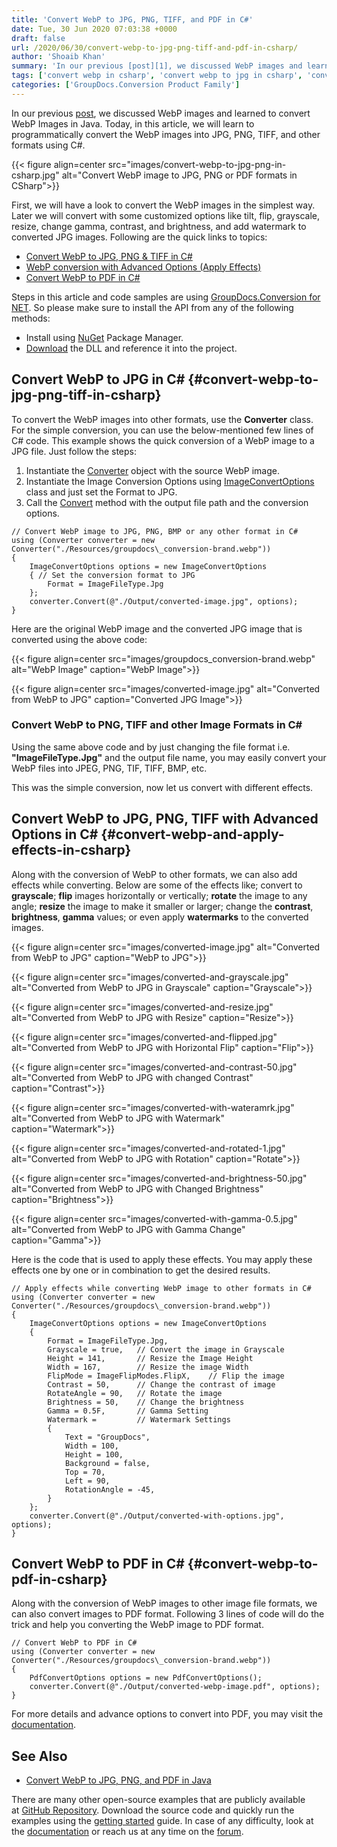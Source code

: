 ```yaml
---
title: 'Convert WebP to JPG, PNG, TIFF, and PDF in C#'
date: Tue, 30 Jun 2020 07:03:38 +0000
draft: false
url: /2020/06/30/convert-webp-to-jpg-png-tiff-and-pdf-in-csharp/
author: 'Shoaib Khan'
summary: 'In our previous [post][1], we discussed WebP images and learned to convert WebP Images in Java. Today, in this article, we will learn to programmatically convert the WebP images into JPG, PNG, TIFF, and other formats using C#.'
tags: ['convert webp in csharp', 'convert webp to jpg in csharp', 'convert webp to pdf in csharp', 'convert webp to png in csharp']
categories: ['GroupDocs.Conversion Product Family']
---
```


In our previous [post][2], we discussed WebP images and learned to convert WebP Images in Java. Today, in this article, we will learn to programmatically convert the WebP images into JPG, PNG, TIFF, and other formats using C#.



{{< figure align=center src="images/convert-webp-to-jpg-png-in-csharp.jpg" alt="Convert WebP image to JPG, PNG or PDF formats in CSharp">}}


First, we will have a look to convert the WebP images in the simplest way. Later we will convert with some customized options like tilt, flip, grayscale, resize, change gamma, contrast, and brightness, and add watermark to converted JPG images. Following are the quick links to topics:

*   [Convert WebP to JPG, PNG & TIFF in C#][3]
*   [WebP conversion with Advanced Options (Apply Effects)][4]
*   [Convert WebP to PDF in C#][5]

Steps in this article and code samples are using [GroupDocs.Conversion for NET][6]. So please make sure to install the API from any of the following methods:

*   Install using [NuGet][7] Package Manager.
*   [Download][8] the DLL and reference it into the project.

## Convert WebP to JPG in C# {#convert-webp-to-jpg-png-tiff-in-csharp}

To convert the WebP images into other formats, use the **Converter** class. For the simple conversion, you can use the below-mentioned few lines of C# code. This example shows the quick conversion of a WebP image to a JPG file. Just follow the steps:

1.  Instantiate the [Converter][9] object with the source WebP image.
2.  Instantiate the Image Conversion Options using [ImageConvertOptions][10] class and just set the Format to JPG.
3.  Call the [Convert][11] method with the output file path and the conversion options.

```
// Convert WebP image to JPG, PNG, BMP or any other format in C#
using (Converter converter = new Converter("./Resources/groupdocs\_conversion-brand.webp"))
{
    ImageConvertOptions options = new ImageConvertOptions
    { // Set the conversion format to JPG
        Format = ImageFileType.Jpg
    };
    converter.Convert(@"./Output/converted-image.jpg", options);
}
```

Here are the original WebP image and the converted JPG image that is converted using the above code:



{{< figure align=center src="images/groupdocs_conversion-brand.webp" alt="WebP Image" caption="WebP Image">}}
</td><td>

{{< figure align=center src="images/converted-image.jpg" alt="Converted from WebP to JPG" caption="Converted JPG Image">}}
</td></tr></tbody></table></figure>

### Convert WebP to PNG, TIFF and other Image Formats in C#

Using the same above code and by just changing the file format i.e. **"ImageFileType.Jpg"** and the output file name, you may easily convert your WebP files into JPEG, PNG, TIF, TIFF, BMP, etc.

This was the simple conversion, now let us convert with different effects.

## Convert WebP to JPG, PNG, TIFF with Advanced Options in C# {#convert-webp-and-apply-effects-in-csharp}

Along with the conversion of WebP to other formats, we can also add effects while converting. Below are some of the effects like; convert to **grayscale**; **flip** images horizontally or vertically; **rotate** the image to any angle; **resize** the image to make it smaller or larger; change the **contrast**, **brightness**, **gamma** values; or even apply **watermarks** to the converted images.



{{< figure align=center src="images/converted-image.jpg" alt="Converted from WebP to JPG" caption="WebP to JPG">}}
</td><td class="has-text-align-center" data-align="center">

{{< figure align=center src="images/converted-and-grayscale.jpg" alt="Converted from WebP to JPG in Grayscale" caption="Grayscale">}}
</td><td class="has-text-align-center" data-align="center">

{{< figure align=center src="images/converted-and-resize.jpg" alt="Converted from WebP to JPG with Resize" caption="Resize">}}
</td></tr><tr><td class="has-text-align-center" data-align="center">

{{< figure align=center src="images/converted-and-flipped.jpg" alt="Converted from WebP to JPG with Horizontal Flip" caption="Flip">}}
</td><td class="has-text-align-center" data-align="center">

{{< figure align=center src="images/converted-and-contrast-50.jpg" alt="Converted from WebP to JPG with changed Contrast" caption="Contrast">}}
</td><td class="has-text-align-center" data-align="center">

{{< figure align=center src="images/converted-with-wateramrk.jpg" alt="Converted from WebP to JPG with Watermark" caption="Watermark">}}
</td></tr><tr><td class="has-text-align-center" data-align="center">

{{< figure align=center src="images/converted-and-rotated-1.jpg" alt="Converted from WebP to JPG with Rotation" caption="Rotate">}}
</td><td class="has-text-align-center" data-align="center">

{{< figure align=center src="images/converted-and-brightness-50.jpg" alt="Converted from WebP to JPG with Changed Brightness" caption="Brightness">}}
</td><td class="has-text-align-center" data-align="center">

{{< figure align=center src="images/converted-with-gamma-0.5.jpg" alt="Converted from WebP to JPG with Gamma Change" caption="Gamma">}}
</td></tr></tbody></table></figure>

Here is the code that is used to apply these effects. You may apply these effects one by one or in combination to get the desired results.

```
// Apply effects while converting WebP image to other formats in C#
using (Converter converter = new Converter("./Resources/groupdocs\_conversion-brand.webp"))
{
    ImageConvertOptions options = new ImageConvertOptions
    {
        Format = ImageFileType.Jpg,
        Grayscale = true,   // Convert the image in Grayscale
        Height = 141,       // Resize the Image Height
        Width = 167,        // Resize the image Width
        FlipMode = ImageFlipModes.FlipX,    // Flip the image
        Contrast = 50,      // Change the contrast of image
        RotateAngle = 90,   // Rotate the image
        Brightness = 50,    // Change the brightness
        Gamma = 0.5F,       // Gamma Setting
        Watermark =         // Watermark Settings
        {
            Text = "GroupDocs",
            Width = 100,
            Height = 100,
            Background = false,
            Top = 70,
            Left = 90,
            RotationAngle = -45,
        }
    };
    converter.Convert(@"./Output/converted-with-options.jpg", options);
}
```

## Convert WebP to PDF in C# {#convert-webp-to-pdf-in-csharp}

Along with the conversion of WebP images to other image file formats, we can also convert images to PDF format. Following 3 lines of code will do the trick and help you converting the WebP image to PDF format.

```
// Convert WebP to PDF in C#
using (Converter converter = new Converter("./Resources/groupdocs\_conversion-brand.webp"))
{
    PdfConvertOptions options = new PdfConvertOptions();
    converter.Convert(@"./Output/converted-webp-image.pdf", options);
}
```

For more details and advance options to convert into PDF, you may visit the [documentation][12].

## See Also

*   [Convert WebP to JPG, PNG, and PDF in Java][13]

There are many other open-source examples that are publicly available at [GitHub Repository][14]. Download the source code and quickly run the examples using the [getting started][15] guide. In case of any difficulty, look at the [documentation][16] or reach us at any time on the [forum][17].







[1]: https://blog.groupdocs.com/2020/01/26/convert-webp-to-jpg-png-and-pdf-in-java/
[2]: https://blog.groupdocs.com/2020/01/26/convert-webp-to-jpg-png-and-pdf-in-java/
[3]: https://blog.groupdocs.com/2020/06/30/convert-webp-to-jpg-png-tiff-and-pdf-in-csharp/#convert-webp-to-jpg-png-tiff-in-csharp
[4]: https://blog.groupdocs.com/2020/06/30/convert-webp-to-jpg-png-tiff-and-pdf-in-csharp/#convert-webp-and-apply-effects-in-csharp
[5]: https://blog.groupdocs.com/2020/06/30/convert-webp-to-jpg-png-tiff-and-pdf-in-csharp/#convert-webp-to-pdf-in-csharp
[6]: https://products.groupdocs.com/conversion/net
[7]: https://www.nuget.org/packages/groupdocs.conversion
[8]: https://downloads.groupdocs.com/conversion/net
[9]: https://apireference.groupdocs.com/conversion/net/groupdocs.conversion/converter
[10]: https://apireference.groupdocs.com/conversion/net/groupdocs.conversion.options.convert/imageconvertoptions
[11]: https://apireference.groupdocs.com/conversion/net/groupdocs.conversion.converter/convert/methods/16
[12]: https://docs.groupdocs.com/conversion/net/convert-to-pdf-with-advanced-options/
[13]: https://blog.groupdocs.com/2021/01/18/convert-webp-to-jpg-png-and-pdf-in-java/
[14]: https://github.com/groupdocs-conversion/GroupDocs.Conversion-for-.NET
[15]: https://docs.groupdocs.com/display/conversionnet/Getting+Started
[16]: https://docs.groupdocs.com/display/conversionnet/Home
[17]: https://forum.groupdocs.com/c/conversion

